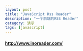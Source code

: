 ```yaml
---
layout: post
title: "JavaScript Rss Reader"
description: "一个前端的RSS Reader"
category: 演示
tags: [javascript]
---
```


<a href="http://www.inoreader.com/" target="_blank"><h4>http://www.inoreader.com/</h4></a>  

<script type="text/javascript" src="/media/js/jquery.zrssfeed.js"></script>
<script type="text/javascript" src="/media/js/jquery.vticker.js"></script>
<script type="text/javascript">
	$(document).ready(function () {
		var rssFees = [
			"http://feed.cnblogs.com/blog/sitehome/rss",
			"http://blog.csdn.net/rss.html?type=Home",
			"http://blog.51cto.com/rss_recommend.php",
			"http://blogs.msdn.com/b/mainfeed.aspx?Type=BlogsOnly",
			"http://feed.cnblogs.com/news/rss",
			"http://www.csdn.net/article/rss_lastnews"
		];

		$.each(rssFees,function(i,n){
			$("<div id='ticker" + i + "'></div>").rssfeed(n,{}, function(e) {
				$(e).find('div.rssBody').vTicker();
			}).appendTo("#rssContainer");
		});
	});
</script>


<div id="rssContainer"></div>


